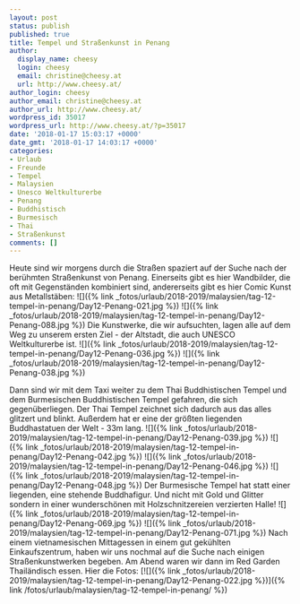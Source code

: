 ```yaml
---
layout: post
status: publish
published: true
title: Tempel und Straßenkunst in Penang
author:
  display_name: cheesy
  login: cheesy
  email: christine@cheesy.at
  url: http://www.cheesy.at/
author_login: cheesy
author_email: christine@cheesy.at
author_url: http://www.cheesy.at/
wordpress_id: 35017
wordpress_url: http://www.cheesy.at/?p=35017
date: '2018-01-17 15:03:17 +0000'
date_gmt: '2018-01-17 14:03:17 +0000'
categories:
- Urlaub
- Freunde
- Tempel
- Malaysien
- Unesco Weltkulturerbe
- Penang
- Buddhistisch
- Burmesisch
- Thai
- Straßenkunst
comments: []
---
```

Heute sind wir morgens durch die Straßen spaziert auf der Suche nach der berühmten Straßenkunst von Penang. Einerseits gibt es hier Wandbilder, die oft mit Gegenständen kombiniert sind, andererseits gibt es hier Comic Kunst aus Metallstäben:
![]({% link _fotos/urlaub/2018-2019/malaysien/tag-12-tempel-in-penang/Day12-Penang-021.jpg %})
![]({% link _fotos/urlaub/2018-2019/malaysien/tag-12-tempel-in-penang/Day12-Penang-088.jpg %})
Die Kunstwerke, die wir aufsuchten, lagen alle auf dem Weg zu unserem ersten Ziel - der Altstadt, die auch UNESCO Weltkulturerbe ist.
![]({% link _fotos/urlaub/2018-2019/malaysien/tag-12-tempel-in-penang/Day12-Penang-036.jpg %})
![]({% link _fotos/urlaub/2018-2019/malaysien/tag-12-tempel-in-penang/Day12-Penang-038.jpg %})
<!--more-->
Dann sind wir mit dem Taxi weiter zu dem Thai Buddhistischen Tempel und dem Burmesischen Buddhistischen Tempel gefahren, die sich gegenüberliegen. Der Thai Tempel zeichnet sich dadurch aus das alles glitzert und blinkt. Außerdem hat er eine der größten liegenden Buddhastatuen der Welt - 33m lang.
![]({% link _fotos/urlaub/2018-2019/malaysien/tag-12-tempel-in-penang/Day12-Penang-039.jpg %})
![]({% link _fotos/urlaub/2018-2019/malaysien/tag-12-tempel-in-penang/Day12-Penang-042.jpg %})
![]({% link _fotos/urlaub/2018-2019/malaysien/tag-12-tempel-in-penang/Day12-Penang-046.jpg %})
![]({% link _fotos/urlaub/2018-2019/malaysien/tag-12-tempel-in-penang/Day12-Penang-048.jpg %})
Der Burmesische Tempel hat statt einer liegenden, eine stehende Buddhafigur. Und nicht mit Gold und Glitter sondern in einer wunderschönen mit Holzschnitzereien verzierten Halle!
![]({% link _fotos/urlaub/2018-2019/malaysien/tag-12-tempel-in-penang/Day12-Penang-069.jpg %})
![]({% link _fotos/urlaub/2018-2019/malaysien/tag-12-tempel-in-penang/Day12-Penang-071.jpg %})
Nach einem vietnamesischen Mittagessen in einem gut gekühlten Einkaufszentrum, haben wir uns nochmal auf die Suche nach einigen Straßenkunstwerken begeben. Am Abend waren wir dann im Red Garden Thailändisch essen.
Hier die Fotos:
[![]({% link _fotos/urlaub/2018-2019/malaysien/tag-12-tempel-in-penang/Day12-Penang-022.jpg %})]({% link /fotos/urlaub/malaysien/tag-12-tempel-in-penang/ %})
